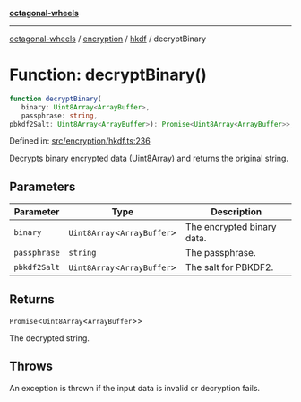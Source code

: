 [**octagonal-wheels**](../../../README.md)

***

[octagonal-wheels](../../../modules.md) / [encryption](../../README.md) / [hkdf](../README.md) / decryptBinary

# Function: decryptBinary()

```ts
function decryptBinary(
   binary: Uint8Array<ArrayBuffer>, 
   passphrase: string, 
pbkdf2Salt: Uint8Array<ArrayBuffer>): Promise<Uint8Array<ArrayBuffer>>;
```

Defined in: [src/encryption/hkdf.ts:236](https://github.com/vrtmrz/octagonal-wheels/blob/main/src/encryption/hkdf.ts#L236)

Decrypts binary encrypted data (Uint8Array) and returns the original string.

## Parameters

| Parameter | Type | Description |
| ------ | ------ | ------ |
| `binary` | `Uint8Array`\<`ArrayBuffer`\> | The encrypted binary data. |
| `passphrase` | `string` | The passphrase. |
| `pbkdf2Salt` | `Uint8Array`\<`ArrayBuffer`\> | The salt for PBKDF2. |

## Returns

`Promise`\<`Uint8Array`\<`ArrayBuffer`\>\>

The decrypted string.

## Throws

An exception is thrown if the input data is invalid or decryption fails.
